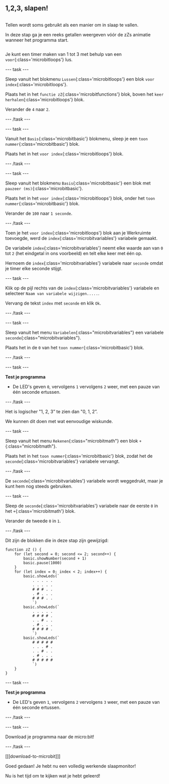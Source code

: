 ## 1,2,3, slapen!

<div style="display: flex; flex-wrap: wrap">
<div style="flex-basis: 200px; flex-grow: 1; margin-right: 15px;">

Tellen wordt soms gebruikt als een manier om in slaap te vallen.

In deze stap ga je een reeks getallen weergeven vóór de zZs animatie wanneer het programma start.

</div>
</div>

Je kunt een timer maken van 1 tot 3 met behulp van een `voor`{:class='microbitloops'} lus.

--- task ---

Sleep vanuit het blokmenu `Lussen`{:class='microbitloops'} een blok `voor index`{:class='microbitloops'}.

Plaats het in het `functie zZ`{:class='microbitfunctions'} blok, boven het `keer herhalen`{:class='microbitloops'} blok.

Verander de `4` naar `2`.

--- /task ---

--- task ---

Vanuit het `Basis`{:class='microbitbasic'} blokmenu, sleep je een `toon nummer`{:class='microbitbasic'} blok.

Plaats het in het `voor index`{:class='microbitloops'} blok.

--- /task ---

--- task ---

Sleep vanuit het blokmenu `Basis`{:class='microbitbasic'} een blok met `pauzeer (ms)`{:class='microbitbasic'}.

Plaats het in het `voor index`{:class='microbitloops'} blok, onder het `toon nummer`{:class='microbitbasic'} blok.

Verander de `100` naar `1 seconde`.

--- /task ---

Toen je het `voor index`{:class='microbitloops'} blok aan je Werkruimte toevoegde, werd de `index`{:class='microbitvariables'} variabele gemaakt.

De variabele `index`{:class='microbitvariables'} neemt elke waarde aan van `0` tot `2` (het eindgetal in ons voorbeeld) en telt elke keer met één op.

Hernoem de `index`{:class='microbitvariables'} variabele naar `seconde` omdat je timer elke seconde stijgt.

--- task ---

Klik op de pijl rechts van de `index`{:class='microbitvariables'} variabele en selecteer `Naam van variabele wijzigen.....`.

Vervang de tekst `index` met `seconde` en klik `Ok`.

--- /task ---

--- task ---

Sleep vanuit het menu `Variabelen`{:class="microbitvariables"} een variabele `seconde`{:class="microbitvariables"}.

Plaats het in de `0` van het `toon nummer`{:class='microbitbasic'} blok.

--- /task ---

--- task ---

**Test je programma**

+ De LED's geven `0`, vervolgens `1` vervolgens `2` weer, met een pauze van één seconde ertussen.

--- /task ---

Het is logischer "1, 2, 3” te zien dan "0, 1, 2”.

We kunnen dit doen met wat eenvoudige wiskunde.

--- task ---

Sleep vanuit het menu `Rekenen`{:class="microbitmath"} een blok ` + `{:class="microbitmath"}.

Plaats het in het `toon nummer`{:class='microbitbasic'} blok, zodat het de `seconde`{:class='microbitvariables'} variabele vervangt.

--- /task ---

De `seconde`{:class='microbitvariables'} variabele wordt weggedrukt, maar je kunt hem nog steeds gebruiken.

--- task ---

Sleep de `seconde`{:class='microbitvariables'} variabele naar de eerste `0` in het `+`{:class='microbitmath'} blok.

Verander de tweede `0` in `1`.

--- /task ---

Dit zijn de blokken die in deze stap zijn gewijzigd:

```microbit
function zZ () {
    for (let second = 0; second <= 2; second++) {
        basic.showNumber(second + 1)
        basic.pause(1000)
    }
    for (let index = 0; index < 2; index++) {
        basic.showLeds(`
            . . . . .
            . . . . .
            # # # . .
            . # . . .
            # # # . .
            `)
        basic.showLeds(`
            . . . . .
            # # # # .
            . . # . .
            . # . . .
            # # # # .
            `)
        basic.showLeds(`
            # # # # #
            . . . # .
            . . # . .
            . # . . .
            # # # # #
            `)
    }
}
```

--- task ---

**Test je programma**

+ De LED's geven `1`, vervolgens `2` vervolgens `3` weer, met een pauze van één seconde ertussen.

--- /task ---

--- task ---

Download je programma naar de micro:bit!

--- /task ---

[[[download-to-microbit]]]

Goed gedaan! Je hebt nu een volledig werkende slaapmonitor!

Nu is het tijd om te kijken wat je hebt geleerd!
